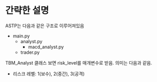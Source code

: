 # 간략한 설명

ASTP는 다음과 같은 구조로 이루어져있음

- main.py
    - analyst.py
        - macd_analyst.py
    - trader.py

TBM_Analyst 클래스 보면 risk_level를 매개변수로 받음. 의미는 다음과 같음.
- 리스크 레벨: 1(보수), 2(중간), 3(공격)